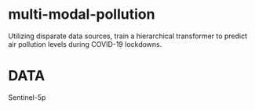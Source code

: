 # multi-modal-pollution
Utilizing disparate data sources, train a hierarchical transformer to predict air pollution levels during COVID-19 lockdowns.

# DATA
Sentinel-5p
